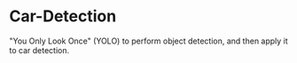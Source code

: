 # Car-Detection
 "You Only Look Once" (YOLO) to perform object detection, and then apply it to car detection.
